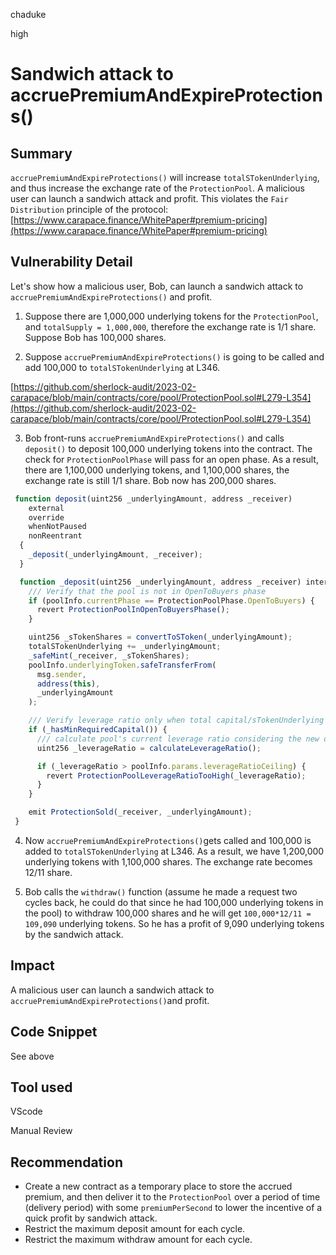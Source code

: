 chaduke

high

# Sandwich attack to accruePremiumAndExpireProtections()

## Summary
``accruePremiumAndExpireProtections()`` will increase ``totalSTokenUnderlying``, and thus increase the exchange rate of the ``ProtectionPool``. A malicious user can launch a sandwich attack and profit. This violates the ``Fair Distribution`` principle of the protocol: 
[https://www.carapace.finance/WhitePaper#premium-pricing](https://www.carapace.finance/WhitePaper#premium-pricing)

## Vulnerability Detail
Let's show how a malicious user, Bob, can launch a sandwich attack to ``accruePremiumAndExpireProtections()`` and profit. 

1. Suppose there are 1,000,000 underlying tokens for the ``ProtectionPool``, and ``totalSupply = 1,000,000``, therefore the exchange rate is 1/1 share. Suppose Bob has 100,000 shares. 

2. Suppose ``accruePremiumAndExpireProtections()`` is going to be called and add 100,000 to ``totalSTokenUnderlying`` at L346. 

[https://github.com/sherlock-audit/2023-02-carapace/blob/main/contracts/core/pool/ProtectionPool.sol#L279-L354](https://github.com/sherlock-audit/2023-02-carapace/blob/main/contracts/core/pool/ProtectionPool.sol#L279-L354)

3) Bob front-runs ``accruePremiumAndExpireProtections()`` and calls ``deposit()`` to deposit 100,000 underlying tokens into the contract. The check for ``ProtectionPoolPhase`` will pass for an open phase. As a result, there are 1,100,000 underlying tokens, and 1,100,000 shares, the exchange rate is still 1/1 share. Bob now has 200,000 shares. 
 
```javascript
 function deposit(uint256 _underlyingAmount, address _receiver)
    external
    override
    whenNotPaused
    nonReentrant
  {
    _deposit(_underlyingAmount, _receiver);
  }

  function _deposit(uint256 _underlyingAmount, address _receiver) internal {
    /// Verify that the pool is not in OpenToBuyers phase
    if (poolInfo.currentPhase == ProtectionPoolPhase.OpenToBuyers) {
      revert ProtectionPoolInOpenToBuyersPhase();
    }

    uint256 _sTokenShares = convertToSToken(_underlyingAmount);
    totalSTokenUnderlying += _underlyingAmount;
    _safeMint(_receiver, _sTokenShares);
    poolInfo.underlyingToken.safeTransferFrom(
      msg.sender,
      address(this),
      _underlyingAmount
    );

    /// Verify leverage ratio only when total capital/sTokenUnderlying is higher than minimum capital requirement
    if (_hasMinRequiredCapital()) {
      /// calculate pool's current leverage ratio considering the new deposit
      uint256 _leverageRatio = calculateLeverageRatio();

      if (_leverageRatio > poolInfo.params.leverageRatioCeiling) {
        revert ProtectionPoolLeverageRatioTooHigh(_leverageRatio);
      }
    }

    emit ProtectionSold(_receiver, _underlyingAmount);
 }
```
4) Now ``accruePremiumAndExpireProtections()``gets  called and 100,000  is added to  ``totalSTokenUnderlying`` at L346. As a result, we have 1,200,000 underlying tokens with 1,100,000 shares. The exchange rate becomes 12/11 share. 

5) Bob calls the ``withdraw()`` function (assume he made a request two cycles back, he could do that since he had 100,000 underlying tokens in the pool) to withdraw 100,000 shares and he will get ``100,000*12/11 = 109,090`` underlying tokens. So he has a profit of 9,090 underlying tokens by the sandwich attack. 

## Impact
A malicious user can launch a sandwich attack to ``accruePremiumAndExpireProtections()``and profit. 


## Code Snippet
See above

## Tool used
VScode

Manual Review

## Recommendation
- Create a new contract as a temporary place to store the accrued premium, and then deliver it to the ``ProtectionPool`` over a period of time (delivery period) with some ``premiumPerSecond``  to lower the incentive of a quick profit by sandwich attack. 
- Restrict the maximum deposit amount for each cycle. 
- Restrict the maximum withdraw amount for each cycle.


